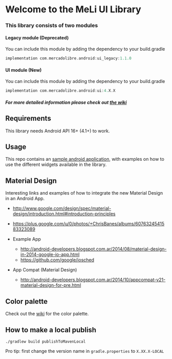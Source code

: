 # Welcome to the MeLi UI Library

### This library consists of two modules
#### Legacy module (Deprecated)
You can include this module by adding the dependency to your build.gradle
```gradle
implementation com.mercadolibre.android:ui_legacy:1.1.0
```

#### UI module (New)
You can include this module by adding the dependency to your build.gradle
```gradle
implementation com.mercadolibre.android:ui:4.X.X
```
##### For more detailed information please check out [the wiki](https://github.com/mercadolibre/fury_mobile-android-ui/wiki/UI-Home)


## Requirements
This library needs Android API 16+ (4.1+) to work.

## Usage
This repo contains an [sample android application](exampleApp), with examples on how to use the different widgets available in the library.

## Material Design
Interesting links and examples of how to integrate the new Material Design in an Android App.

- http://www.google.com/design/spec/material-design/introduction.html#introduction-principles
- https://plus.google.com/u/0/photos/+ChrisBanes/albums/6076324541583323089

- Example App
  - http://android-developers.blogspot.com.ar/2014/08/material-design-in-2014-google-io-app.html
  - https://github.com/google/iosched

- App Compat (Material Design)
  - http://android-developers.blogspot.com.ar/2014/10/appcompat-v21-material-design-for-pre.html

## Color palette
Check out the [wiki](https://github.com/mercadolibre/fury_mobile-android-ui/wiki/Color-Palette) for the color palette.


## How to make a local publish
```
./gradlew build publishToMavenLocal
```
Pro tip: first change the version name in ```gradle.properties``` to ```X.XX.X-LOCAL```
